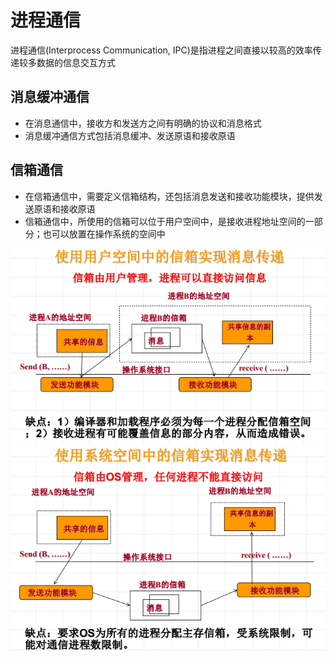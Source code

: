 <!--
 * @Descripttion: 
 * @version: 
 * @Author: WangQing
 * @email: 2749374330@qq.com
 * @Date: 2020-01-01 22:29:48
 * @LastEditors  : WangQing
 * @LastEditTime : 2020-01-01 22:36:35
 -->
# 进程通信

进程通信(Interprocess Communication, IPC)是指进程之间直接以较高的效率传递较多数据的信息交互方式

## 消息缓冲通信

- 在消息通信中，接收方和发送方之间有明确的协议和消息格式
- 消息缓冲通信方式包括消息缓冲、发送原语和接收原语

##  信箱通信

- 在信箱通信中，需要定义信箱结构，还包括消息发送和接收功能模块，提供发送原语和接收原语
- 信箱通信中，所使用的信箱可以位于用户空间中，是接收进程地址空间的一部分；也可以放置在操作系统的空间中

![](images/2020-01-01-22-36-08.png)
![](images/2020-01-01-22-36-19.png)